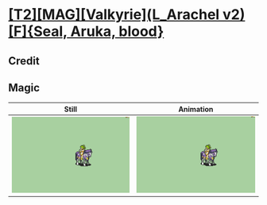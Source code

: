# [\[T2\]\[MAG\]\[Valkyrie\]\(L_Arachel v2\)\[F\]{Seal, Aruka, blood}](../)

## Credit


	
## Magic

| Still | Animation |
| :---: | :-------: |
| ![Magic still](./Magic_000.png) | ![Magic animation](./Magic.gif) |
